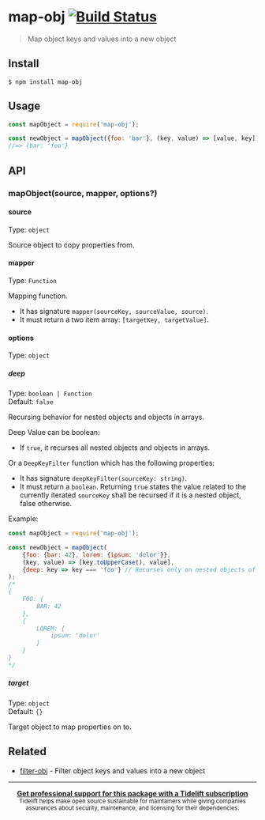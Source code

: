 # map-obj [![Build Status](https://travis-ci.org/sindresorhus/map-obj.svg?branch=master)](https://travis-ci.org/sindresorhus/map-obj)

> Map object keys and values into a new object


## Install

```
$ npm install map-obj
```


## Usage

```js
const mapObject = require('map-obj');

const newObject = mapObject({foo: 'bar'}, (key, value) => [value, key]);
//=> {bar: 'foo'}
```


## API

### mapObject(source, mapper, options?)

#### source

Type: `object`

Source object to copy properties from.

#### mapper

Type: `Function`

Mapping function.

- It has signature `mapper(sourceKey, sourceValue, source)`.
- It must return a two item array: `[targetKey, targetValue]`.

#### options

Type: `object`

##### deep

Type: `boolean | Function`<br>
Default: `false`

Recursing behavior for nested objects and objects in arrays.

Deep Value can be boolean:

- If `true`, it recurses all nested objects and objects in arrays.

Or a `DeepKeyFilter` function which has the following properties:

- It has signature `deepKeyFilter(sourceKey: string)`.
- It must return a `boolean`. Returning `true` states the value related to the currently iterated `sourceKey` shall be recursed if it is a nested object, false otherwise.

Example:

```js
const mapObject = require('map-obj');

const newObject = mapObject(
    {foo: {bar: 42}, lorem: {ipsum: 'dolor'}},
    (key, value) => [key.toUpperCase(), value],
    {deep: key => key === 'foo'} // Recurses only on nested objects of key `foo`.
);
/*
{
	FOO: {
		BAR: 42
	},
	{
		LOREM: {
			ipsum: 'dolor'
		}
	}
}
*/
```

##### target

Type: `object`<br>
Default: `{}`

Target object to map properties on to.


## Related

- [filter-obj](https://github.com/sindresorhus/filter-obj) - Filter object keys and values into a new object


---

<div align="center">
	<b>
		<a href="https://tidelift.com/subscription/pkg/npm-map-obj?utm_source=npm-map-obj&utm_medium=referral&utm_campaign=readme">Get professional support for this package with a Tidelift subscription</a>
	</b>
	<br>
	<sub>
		Tidelift helps make open source sustainable for maintainers while giving companies<br>assurances about security, maintenance, and licensing for their dependencies.
	</sub>
</div>

